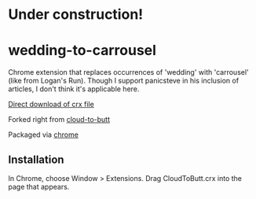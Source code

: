# Under construction!
wedding-to-carrousel
=============

Chrome extension that replaces occurrences of 'wedding' with 'carrousel' (like from Logan's Run). Though I support panicsteve in his inclusion of articles, I don't think it's applicable here.

[Direct download of crx file](https://github.com/panicsteve/cloud-to-butt/blob/master/WeddingToCarrousel.crx?raw=true)

Forked right from [cloud-to-butt](https://github.com/panicsteve/cloud-to-butt)

Packaged via [chrome](https://developer.chrome.com/extensions/packaging)

Installation
------------

In Chrome, choose Window > Extensions.  Drag CloudToButt.crx into the page that appears.

